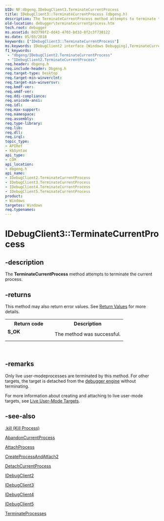 ```yaml
---
UID: NF:dbgeng.IDebugClient3.TerminateCurrentProcess
title: IDebugClient3::TerminateCurrentProcess (dbgeng.h)
description: The TerminateCurrentProcess method attempts to terminate the current process.
old-location: debugger\terminatecurrentprocess.htm
tech.root: debugger
ms.assetid: 8d3798f2-dd43-4703-bd33-8f2c3f738122
ms.date: 05/03/2018
keywords: ["IDebugClient3::TerminateCurrentProcess"]
ms.keywords: IDebugClient2 interface [Windows Debugging],TerminateCurrentProcess method, IDebugClient2::TerminateCurrentProcess, IDebugClient3 interface [Windows Debugging],TerminateCurrentProcess method, IDebugClient3.TerminateCurrentProcess, IDebugClient3::TerminateCurrentProcess, IDebugClient4 interface [Windows Debugging],TerminateCurrentProcess method, IDebugClient4::TerminateCurrentProcess, IDebugClient5 interface [Windows Debugging],TerminateCurrentProcess method, IDebugClient5::TerminateCurrentProcess, IDebugClient_7129a1e4-f1a5-4dff-a45c-bf759ae410cf.xml, TerminateCurrentProcess, TerminateCurrentProcess method [Windows Debugging], TerminateCurrentProcess method [Windows Debugging],IDebugClient2 interface, TerminateCurrentProcess method [Windows Debugging],IDebugClient3 interface, TerminateCurrentProcess method [Windows Debugging],IDebugClient4 interface, TerminateCurrentProcess method [Windows Debugging],IDebugClient5 interface, dbgeng/IDebugClient2::TerminateCurrentProcess, dbgeng/IDebugClient3::TerminateCurrentProcess, dbgeng/IDebugClient4::TerminateCurrentProcess, dbgeng/IDebugClient5::TerminateCurrentProcess, debugger.terminatecurrentprocess
f1_keywords:
 - "dbgeng/IDebugClient2.TerminateCurrentProcess"
 - "IDebugClient2.TerminateCurrentProcess"
req.header: dbgeng.h
req.include-header: Dbgeng.h
req.target-type: Desktop
req.target-min-winverclnt: 
req.target-min-winversvr: 
req.kmdf-ver: 
req.umdf-ver: 
req.ddi-compliance: 
req.unicode-ansi: 
req.idl: 
req.max-support: 
req.namespace: 
req.assembly: 
req.type-library: 
req.lib: 
req.dll: 
req.irql: 
topic_type:
- APIRef
- kbSyntax
api_type:
- COM
api_location:
- dbgeng.h
api_name:
- IDebugClient2.TerminateCurrentProcess
- IDebugClient3.TerminateCurrentProcess
- IDebugClient4.TerminateCurrentProcess
- IDebugClient5.TerminateCurrentProcess
product:
- Windows
targetos: Windows
req.typenames: 
---
```


# IDebugClient3::TerminateCurrentProcess


## -description


The <b>TerminateCurrentProcess</b> method attempts to terminate the current process.


## -returns



This method may also return error values.  See <a href="https://docs.microsoft.com/windows-hardware/drivers/debugger/hresult-values">Return Values</a> for more details.

<table>
<tr>
<th>Return code</th>
<th>Description</th>
</tr>
<tr>
<td width="40%">
<dl>
<dt><b>S_OK</b></dt>
</dl>
</td>
<td width="60%">
The method was successful.

</td>
</tr>
</table>
 




## -remarks



Only live user-modeprocesses are terminated by this method.  For other targets, the target is detached from the <a href="https://docs.microsoft.com/windows-hardware/drivers/debugger/introduction">debugger engine</a> without terminating.

For more information about creating and attaching to live user-mode targets, see <a href="https://docs.microsoft.com/windows-hardware/drivers/debugger/live-user-mode-targets">Live User-Mode Targets</a>.




## -see-also




<a href="https://docs.microsoft.com/windows-hardware/drivers/debugger/-kill--kill-process-">.kill (Kill Process)</a>



<a href="https://docs.microsoft.com/windows-hardware/drivers/ddi/dbgeng/nf-dbgeng-idebugclient5-abandoncurrentprocess">AbandonCurrentProcess</a>



<a href="https://docs.microsoft.com/windows-hardware/drivers/ddi/dbgeng/nf-dbgeng-idebugclient5-attachprocess">AttachProcess</a>



<a href="https://docs.microsoft.com/windows-hardware/drivers/ddi/dbgeng/nf-dbgeng-idebugclient5-createprocessandattach2">CreateProcessAndAttach2</a>



<a href="https://docs.microsoft.com/windows-hardware/drivers/ddi/dbgeng/nf-dbgeng-idebugclient5-detachcurrentprocess">DetachCurrentProcess</a>



<a href="https://docs.microsoft.com/windows-hardware/drivers/ddi/dbgeng/nn-dbgeng-idebugclient2">IDebugClient2</a>



<a href="https://docs.microsoft.com/windows-hardware/drivers/ddi/dbgeng/nn-dbgeng-idebugclient3">IDebugClient3</a>



<a href="https://docs.microsoft.com/windows-hardware/drivers/ddi/dbgeng/nn-dbgeng-idebugclient4">IDebugClient4</a>



<a href="https://docs.microsoft.com/windows-hardware/drivers/ddi/dbgeng/nn-dbgeng-idebugclient5">IDebugClient5</a>



<a href="https://docs.microsoft.com/windows-hardware/drivers/ddi/dbgeng/nf-dbgeng-idebugclient5-terminateprocesses">TerminateProcesses</a>
 

 

